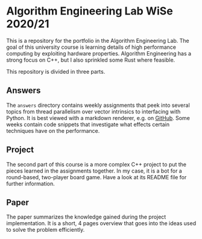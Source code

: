 # Algorithm Engineering Lab WiSe 2020/21

This is a repository for the portfolio in the Algorithm Engineering Lab.
The goal of this university course is learning details of high performance computing by exploiting hardware properties.
Algorithm Engineering has a strong focus on C++, but I also sprinkled some Rust where feasible.

This repository is divided in three parts.

## Answers
The `answers` directory contains weekly assignments that peek into several topics from thread parallelism over vector intrinsics to interfacing with Python.
It is best viewed with a markdown renderer, e.g. on [GitHub](https://github.com/merkrafter/AlgorithmEngineeringLab2020).
Some weeks contain code snippets that investigate what effects certain techniques have on the performance.

## Project
The second part of this course is a more complex C++ project to put the pieces learned in the assignments together.
In my case, it is a bot for a round-based, two-player board game.
Have a look at its README file for further information.

## Paper
The paper summarizes the knowledge gained during the project implementation.
It is a short, 4 pages overview that goes into the ideas used to solve the problem efficiently.
